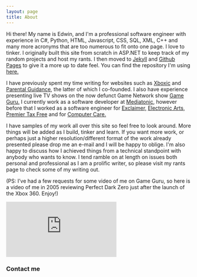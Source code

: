 ```yaml
---
layout: page
title: About
---
```


Hi there! My name is Edwin, and I'm a professional software engineer with experience
in C#, Python, HTML, Javascript, CSS, SQL, XML, C++ 
and many more acronyms that are too numerous to fit onto one page. I love to
tinker. I originally built this site from scratch in ASP.NET to keep track of my random projects and host my rants. I then moved to [Jekyll](https://jekyllrb.com/) and [Github Pages](https://pages.github.com/) to give it a more up to date feel. You can find the repository I'm using [here.](https://github.com/edwinj85/edwinj85.github.io)

I have previously spent my time writing for websites such as <a href="http://www.xboxic.com/">Xboxic</a>
and <a href="http://parentalguidanceuk.blogspot.com/">Parental Guidance</a>, the
latter of which I co-founded. I also have experience presenting live TV shows on
the now defunct Game Network show <a href="http://en.wikipedia.org/wiki/Game_Guru">Game
Guru.</a> I currently work as a software developer at <a href="http://www.mediatonicgames.com/">Mediatonic,</a> however before that I worked as a software engineer for <a href="https://www.exclaimer.co.uk/">Exclaimer,</a> <a href="https://www.ea.com/en-gb">Electronic Arts,</a> 
<a href="http://www.premiertaxfree.com/">Premier Tax Free</a> and for <a href="http://www.computerc.co.uk">Computer Care.</a>

I have samples of my work all over this site so feel free to look around. More things
will be added as I build, tinker and learn. If you want more work, or perhaps just
a higher resolution/different format of the work already presented please drop me
an e-mail and I will be happy to oblige. I'm also happy to discuss how I achieved
things from a technical standpoint with anybody who wants to know. I tend ramble
on at length on issues both personal and professional as I am a prolific writer,
so please visit my rants page to
check some of my writing out.

(PS: I’ve had a few requests for some video of me on Game Guru, so here is a video
of me in 2005 reviewing Perfect Dark Zero just after the launch of the Xbox 360.
Enjoy!)

<div class="video-container">
<iframe src="https://www.youtube.com/embed/H3MIAfOgjBI?rel=0" frameborder="0" allowfullscreen></iframe>
</div>

### Contact me
<script type="text/javascript">printEmailAddress();</script>

